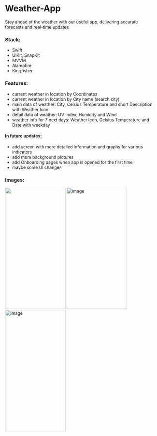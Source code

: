 # Weather-App
Stay ahead of the weather with our useful app, delivering accurate forecasts and real-time updates


### Stack:
- Swift
- UIKit, SnapKit
- MVVM
- Alamofire
- Kingfisher

### Features:
- current weather in location by Coordinates
- current weather in location by City name (search city)
- main data of weather: City, Celsius Temperature and short Description with Weather Icon
- detail data of weather: UV Index, Humidity and Wind
- weather info for 7 next days: Weather Icon, Celsius Temperature and Date with weekday

#### In future updates:
- add screen with more detailed information and graphs for various indicators
- add more background pictures
- add Onboarding pages when app is opened for the first time
- maybe some UI changes

### Images:

<img width="200" height="400" src="https://github.com/Myawk0/Weather-App/assets/89804841/905fc504-1fc3-4a3d-8756-0a1de45eafd7">
<img width="200" height="400" alt="image" src="https://github.com/Myawk0/Weather-App/assets/89804841/aa2357c3-0baa-4721-bb37-9916d31ee67b">
<img width="200" height="400" alt="image" src="https://github.com/Myawk0/Weather-App/assets/89804841/5bc6284f-cfe7-4d59-a5ae-3501d0b70d52">



